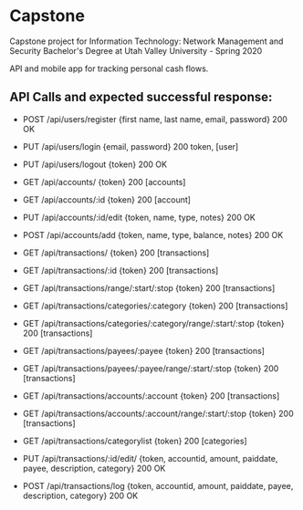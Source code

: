 # Capstone

Capstone project for Information Technology: Network Management and Security Bachelor's Degree at Utah Valley University - Spring 2020

API and mobile app for tracking personal cash flows.

## API Calls and expected successful response:

* POST /api/users/register {first name, last name, email, password} 200 OK
* PUT /api/users/login {email, password} 200 token, \[user]
* PUT /api/users/logout {token} 200 OK


* GET /api/accounts/ {token} 200 \[accounts]
* GET /api/accounts/:id {token} 200 \[account]
* PUT /api/accounts/:id/edit {token, name, type, notes} 200 OK
* POST /api/accounts/add {token, name, type, balance, notes} 200 OK 


* GET /api/transactions/ {token} 200 \[transactions]
* GET /api/transactions/:id {token} 200 \[transactions]
* GET /api/transactions/range/:start/:stop {token} 200 \[transactions]
* GET /api/transactions/categories/:category {token} 200 \[transactions]
* GET /api/transactions/categories/:category/range/:start/:stop {token} 200 \[transactions]
* GET /api/transactions/payees/:payee {token} 200 \[transactions]
* GET /api/transactions/payees/:payee/range/:start/:stop {token} 200 \[transactions]
* GET /api/transactions/accounts/:account {token} 200 \[transactions]
* GET /api/transactions/accounts/:account/range/:start/:stop {token} 200 \[transactions]
* GET /api/transactions/categorylist {token} 200 \[categories]
* PUT /api/transactions/:id/edit/ {token, accountid, amount, paiddate, payee, description, category} 200 OK
* POST /api/transactions/log {token, accountid, amount, paiddate, payee, description, category} 200 OK

